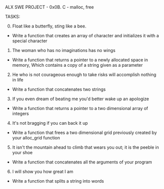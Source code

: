 ALX SWE PROJECT - 0x0B. C - malloc, free

TASKS:

0. Float like a butterfly, sting like a bee.
- Write a function that creates an array of character and initializes
it with a special character

1. The woman who has no imaginations has no wings
- Write a function that returns a pointer to a newly allocated space
in memory, Which contains a copy of a string given as a parameter

2. He who is not courageous enough to take risks will accomplish nothing
in life
- Write a function that concatenates two strings

3. If you even dream of beating me you'd better wake up an apologize
- Write a function that returns a pointer to a two dimensional array of
integers

4. It's not bragging if you can back it up
- Write a function that frees a two dimensional grid previously created
by your alloc_grid function

5. It isn't the mountain ahead to climb that wears you out; it is the
peeble in your shoe
- Write a function that concatenates all the arguments of your program

6. I will show you how great I am
- Write a function that splits a string into words
